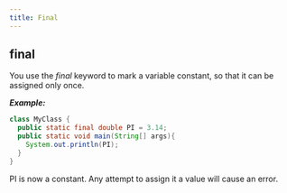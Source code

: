 ```yaml
---
title: Final
---
```


## final
You use the <i>final</i> keyword to mark a variable constant, so that it can be assigned only once.

***Example:***
```java
class MyClass {
  public static final double PI = 3.14;
  public static void main(String[] args){
    System.out.println(PI);
  }
}
```
PI is now a constant. Any attempt to assign it a value will cause an error.
